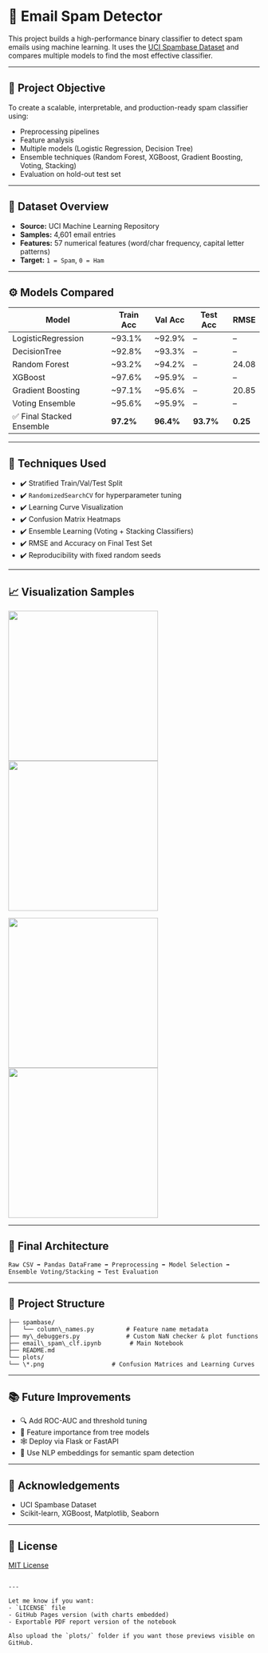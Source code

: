 # 📧 Email Spam Detector

This project builds a high-performance binary classifier to detect spam emails using machine learning. It uses the [UCI Spambase Dataset](https://archive.ics.uci.edu/dataset/94/spambase) and compares multiple models to find the most effective classifier.

---

## 🧠 Project Objective

To create a scalable, interpretable, and production-ready spam classifier using:
- Preprocessing pipelines
- Feature analysis
- Multiple models (Logistic Regression, Decision Tree)
- Ensemble techniques (Random Forest, XGBoost, Gradient Boosting, Voting, Stacking)
- Evaluation on hold-out test set

---

## 📂 Dataset Overview

- **Source:** UCI Machine Learning Repository  
- **Samples:** 4,601 email entries  
- **Features:** 57 numerical features (word/char frequency, capital letter patterns)  
- **Target:** `1 = Spam`, `0 = Ham`

---

## ⚙️ Models Compared

| Model              | Train Acc | Val Acc | Test Acc | RMSE    |
|-------------------|-----------|---------|----------|---------|
| LogisticRegression| ~93.1%    | ~92.9%  | –        | –       |
| DecisionTree       | ~92.8%   | ~93.3%  | –        | –       |
| Random Forest      | ~93.2%   | ~94.2%  | –        | 24.08   |
| XGBoost            | ~97.6%   | ~95.9%  | –        | –       |
| Gradient Boosting  | ~97.1%   | ~95.6%  | –        | 20.85   |
| Voting Ensemble    | ~95.6%   | ~95.9%  | –        | –       |
| ✅ Final Stacked Ensemble | **97.2%** | **96.4%** | **93.7%** | **0.25** |

---

## 🧪 Techniques Used

- ✔️ Stratified Train/Val/Test Split  
- ✔️ `RandomizedSearchCV` for hyperparameter tuning  
- ✔️ Learning Curve Visualization  
- ✔️ Confusion Matrix Heatmaps  
- ✔️ Ensemble Learning (Voting + Stacking Classifiers)  
- ✔️ RMSE and Accuracy on Final Test Set  
- ✔️ Reproducibility with fixed random seeds

---

## 📈 Visualization Samples

<p float="left">
  <img src="plots/logreg_confusion_matrix.png" width="300"/>
  <img src="plots/logreg_learning_curve.png" width="300"/>
</p>

<p float="left">
  <img src="plots/xgboost_learning_curve.png" width="300"/>
  <img src="plots/ensemble_confusion_matrix.png" width="300"/>
</p>

---

## 🧩 Final Architecture

```
Raw CSV ➡️ Pandas DataFrame ➡️ Preprocessing ➡️ Model Selection ➡️ Ensemble Voting/Stacking ➡️ Test Evaluation
```

---
## 🧃 Project Structure

```
├── spambase/
│   └── column\_names.py         # Feature name metadata
├── my\_debuggers.py             # Custom NaN checker & plot functions
├── email\_spam\_clf.ipynb        # Main Notebook
├── README.md
└── plots/
└── \*.png                   # Confusion Matrices and Learning Curves
````

---

## 📚 Future Improvements

* 🔍 Add ROC-AUC and threshold tuning
* 🧠 Feature importance from tree models
* 🕸 Deploy via Flask or FastAPI
* 🎯 Use NLP embeddings for semantic spam detection

---

## 🤝 Acknowledgements

* UCI Spambase Dataset
* Scikit-learn, XGBoost, Matplotlib, Seaborn

---
## 📜 License

[MIT License](./LICENSE)

```

---

Let me know if you want:
- `LICENSE` file
- GitHub Pages version (with charts embedded)
- Exportable PDF report version of the notebook

Also upload the `plots/` folder if you want those previews visible on GitHub.
```
